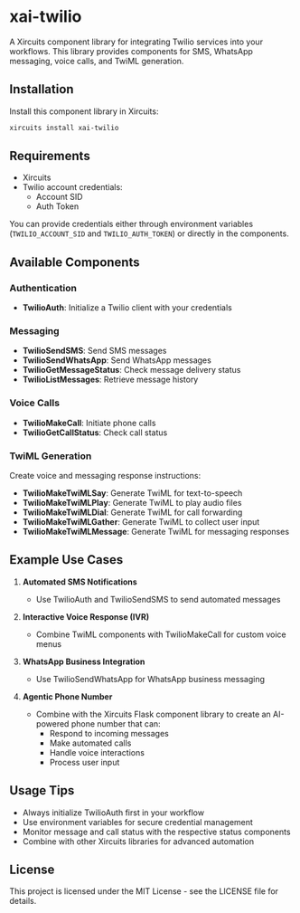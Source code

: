 # xai-twilio

A Xircuits component library for integrating Twilio services into your workflows. This library provides components for SMS, WhatsApp messaging, voice calls, and TwiML generation.

## Installation

Install this component library in Xircuits:

```bash
xircuits install xai-twilio
```

## Requirements

- Xircuits
- Twilio account credentials:
  - Account SID
  - Auth Token

You can provide credentials either through environment variables (`TWILIO_ACCOUNT_SID` and `TWILIO_AUTH_TOKEN`) or directly in the components.

## Available Components

### Authentication
- **TwilioAuth**: Initialize a Twilio client with your credentials

### Messaging
- **TwilioSendSMS**: Send SMS messages
- **TwilioSendWhatsApp**: Send WhatsApp messages
- **TwilioGetMessageStatus**: Check message delivery status
- **TwilioListMessages**: Retrieve message history

### Voice Calls
- **TwilioMakeCall**: Initiate phone calls
- **TwilioGetCallStatus**: Check call status

### TwiML Generation
Create voice and messaging response instructions:
- **TwilioMakeTwiMLSay**: Generate TwiML for text-to-speech
- **TwilioMakeTwiMLPlay**: Generate TwiML to play audio files
- **TwilioMakeTwiMLDial**: Generate TwiML for call forwarding
- **TwilioMakeTwiMLGather**: Generate TwiML to collect user input
- **TwilioMakeTwiMLMessage**: Generate TwiML for messaging responses

## Example Use Cases

1. **Automated SMS Notifications**
   - Use TwilioAuth and TwilioSendSMS to send automated messages

2. **Interactive Voice Response (IVR)**
   - Combine TwiML components with TwilioMakeCall for custom voice menus

3. **WhatsApp Business Integration**
   - Use TwilioSendWhatsApp for WhatsApp business messaging

4. **Agentic Phone Number**
   - Combine with the Xircuits Flask component library to create an AI-powered phone number that can:
     - Respond to incoming messages
     - Make automated calls
     - Handle voice interactions
     - Process user input

## Usage Tips

- Always initialize TwilioAuth first in your workflow
- Use environment variables for secure credential management
- Monitor message and call status with the respective status components
- Combine with other Xircuits libraries for advanced automation

## License

This project is licensed under the MIT License - see the LICENSE file for details.

